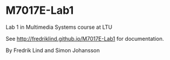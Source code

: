 M7017E-Lab1
===========

Lab 1 in Multimedia Systems course at LTU

See http://fredriklind.github.io/M7017E-Lab1 for documentation.

By Fredrik Lind and Simon Johansson
